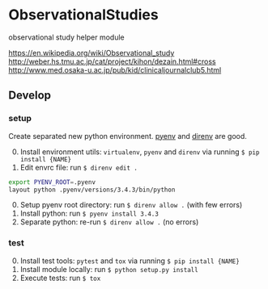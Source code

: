 # ObservationalStudies
observational study helper module

https://en.wikipedia.org/wiki/Observational_study
http://weber.hs.tmu.ac.jp/cat/project/kihon/dezain.html#cross
http://www.med.osaka-u.ac.jp/pub/kid/clinicaljournalclub5.html

## Develop

### setup

Create separated new python environment. [pyenv](https://github.com/yyuu/pyenv) and [direnv](https://github.com/direnv/direnv) are good.

0. Install environment utils: `virtualenv`, `pyenv` and `direnv` via running `$ pip install {NAME}`
0. Edit envrc file: run `$ direnv edit .`

```bash
export PYENV_ROOT=.pyenv
layout python .pyenv/versions/3.4.3/bin/python
```

0. Setup pyenv root directory: run `$ direnv allow .` (with few errors)
0. Install python: run `$ pyenv install 3.4.3`
0. Separate python: re-run `$ direnv allow .` (no errors)

### test

0. Install test tools: `pytest` and `tox` via running `$ pip install {NAME}`
0. Install module locally: run `$ python setup.py install`
0. Execute tests: run `$ tox`
